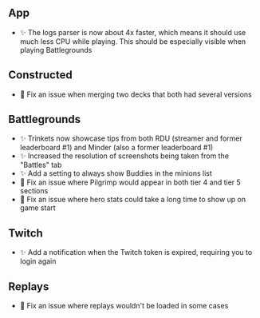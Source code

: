 ## App

-   ✨ The logs parser is now about 4x faster, which means it should use much less CPU while playing. This should be especially visible when playing Battlegrounds

## Constructed

-   🐞 Fix an issue when merging two decks that both had several versions

## Battlegrounds

-   ✨ Trinkets now showcase tips from both RDU (streamer and former leaderboard #1) and Minder (also a former leaderboard #1)
-   ✨ Increased the resolution of screenshots being taken from the "Battles" tab
-   ✨ Add a setting to always show Buddies in the minions list
-   🐞 Fix an issue where Pilgrimp would appear in both tier 4 and tier 5 sections
-   🐞 Fix an issue where hero stats could take a long time to show up on game start

## Twitch

-   ✨ Add a notification when the Twitch token is expired, requiring you to login again

## Replays

-   🐞 Fix an issue where replays wouldn't be loaded in some cases
